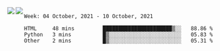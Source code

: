 <a href="https://github.com/anuraghazra/github-readme-stats">
  <img align="left" src="https://github-readme-stats.vercel.app/api?username=Tanesan&count_private=true&show_icons=true" />
</a>
<a href="https://github.com/anuraghazra/github-readme-stats">
  <img align="left" src="https://github-readme-stats.vercel.app/api/top-langs/?username=Tanesan" />
</a>

<!--START_SECTION:waka-->
```text
Week: 04 October, 2021 - 10 October, 2021

HTML     48 mins         ██████████████████████▒░░   88.86 % 
Python   3 mins          █▒░░░░░░░░░░░░░░░░░░░░░░░   05.83 % 
Other    2 mins          █▒░░░░░░░░░░░░░░░░░░░░░░░   05.31 % 
```
<!--END_SECTION:waka-->
